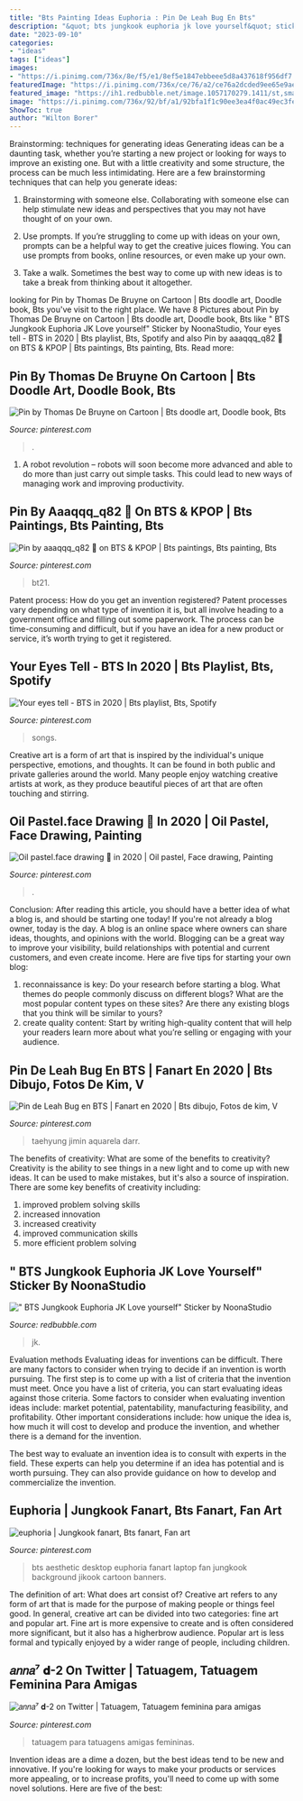 ```yaml
---
title: "Bts Painting Ideas Euphoria : Pin De Leah Bug En Bts"
description: "&quot; bts jungkook euphoria jk love yourself&quot; sticker by noonastudio"
date: "2023-09-10"
categories:
- "ideas"
tags: ["ideas"]
images:
- "https://i.pinimg.com/736x/8e/f5/e1/8ef5e1847ebbeee5d8a437618f956df7.jpg"
featuredImage: "https://i.pinimg.com/736x/ce/76/a2/ce76a2dcded9ee65e9aea8bcb2268d96.jpg"
featured_image: "https://ih1.redbubble.net/image.1057170279.1411/st,small,507x507-pad,600x600,f8f8f8.jpg"
image: "https://i.pinimg.com/736x/92/bf/a1/92bfa1f1c90ee3ea4f0ac49ec3febdd9.jpg"
ShowToc: true
author: "Wilton Borer"
---
```



Brainstorming: techniques for generating ideas
Generating ideas can be a daunting task, whether you’re starting a new project or looking for ways to improve an existing one. But with a little creativity and some structure, the process can be much less intimidating.
Here are a few brainstorming techniques that can help you generate ideas:

1. Brainstorming with someone else. Collaborating with someone else can help stimulate new ideas and perspectives that you may not have thought of on your own.

2. Use prompts. If you’re struggling to come up with ideas on your own, prompts can be a helpful way to get the creative juices flowing. You can use prompts from books, online resources, or even make up your own.

3. Take a walk. Sometimes the best way to come up with new ideas is to take a break from thinking about it altogether.

	

		
looking for Pin by Thomas De Bruyne on Cartoon | Bts doodle art, Doodle book, Bts you've visit to the right place. We have 8 Pictures about Pin by Thomas De Bruyne on Cartoon | Bts doodle art, Doodle book, Bts like &quot; BTS Jungkook Euphoria JK Love yourself&quot; Sticker by NoonaStudio, Your eyes tell - BTS in 2020 | Bts playlist, Bts, Spotify and also Pin by aaaqqq_q82 😬 on BTS &amp; KPOP | Bts paintings, Bts painting, Bts. Read more:
		
    
## Pin By Thomas De Bruyne On Cartoon | Bts Doodle Art, Doodle Book, Bts

<img loading=lazy src="https://i.pinimg.com/736x/c6/bc/fd/c6bcfd0927bc817387121b0aca8a8491.jpg" onerror="this.onerror=null;this.src='https://tse2.mm.bing.net/th?id=OIP.xI2EWwUwJnV9hZfuZDn_vwHaNK&amp;pid=15.1';" alt="Pin by Thomas De Bruyne on Cartoon | Bts doodle art, Doodle book, Bts">

_Source: pinterest.com_

>. 

	

1. A robot revolution – robots will soon become more advanced and able to do more than just carry out simple tasks. This could lead to new ways of managing work and improving productivity.

    
## Pin By Aaaqqq_q82 😬 On BTS &amp; KPOP | Bts Paintings, Bts Painting, Bts

<img loading=lazy src="https://i.pinimg.com/736x/f0/1b/65/f01b6540e6116701ba2a32a65efb0708.jpg" onerror="this.onerror=null;this.src='https://tse4.mm.bing.net/th?id=OIP.Xud2vllJV0XcARc5He2fVwHaJ3&amp;pid=15.1';" alt="Pin by aaaqqq_q82 😬 on BTS &amp; KPOP | Bts paintings, Bts painting, Bts">

_Source: pinterest.com_

>bt21. 

	

Patent process: How do you get an invention registered?
Patent processes vary depending on what type of invention it is, but all involve heading to a government office and filling out some paperwork. The process can be time-consuming and difficult, but if you have an idea for a new product or service, it’s worth trying to get it registered.

    
## Your Eyes Tell - BTS In 2020 | Bts Playlist, Bts, Spotify

<img loading=lazy src="https://i.pinimg.com/736x/92/bf/a1/92bfa1f1c90ee3ea4f0ac49ec3febdd9.jpg" onerror="this.onerror=null;this.src='https://tse3.mm.bing.net/th?id=OIP.Jki5_zIw_yZOGdAtBCOh-wHaJ3&amp;pid=15.1';" alt="Your eyes tell - BTS in 2020 | Bts playlist, Bts, Spotify">

_Source: pinterest.com_

>songs. 

	

Creative art is a form of art that is inspired by the individual's unique perspective, emotions, and thoughts. It can be found in both public and private galleries around the world. Many people enjoy watching creative artists at work, as they produce beautiful pieces of art that are often touching and stirring.

    
## Oil Pastel.face Drawing 💓 In 2020 | Oil Pastel, Face Drawing, Painting

<img loading=lazy src="https://i.pinimg.com/736x/ce/76/a2/ce76a2dcded9ee65e9aea8bcb2268d96.jpg" onerror="this.onerror=null;this.src='https://tse1.mm.bing.net/th?id=OIP.jjxFO9KtJJFlU_naJLWSTwHaJ3&amp;pid=15.1';" alt="Oil pastel.face drawing 💓 in 2020 | Oil pastel, Face drawing, Painting">

_Source: pinterest.com_

>. 

	

Conclusion: After reading this article, you should have a better idea of what a blog is, and should be starting one today!
If you're not already a blog owner, today is the day. A blog is an online space where owners can share ideas, thoughts, and opinions with the world. Blogging can be a great way to improve your visibility, build relationships with potential and current customers, and even create income. Here are five tips for starting your own blog: 
1. reconnaissance is key: Do your research before starting a blog. What themes do people commonly discuss on different blogs? What are the most popular content types on these sites? Are there any existing blogs that you think will be similar to yours? 
2. create quality content: Start by writing high-quality content that will help your readers learn more about what you’re selling or engaging with your audience.

    
## Pin De Leah Bug En BTS | Fanart En 2020 | Bts Dibujo, Fotos De Kim, V

<img loading=lazy src="https://i.pinimg.com/736x/e0/51/84/e05184aa010be79d9818b7aa9784674e.jpg" onerror="this.onerror=null;this.src='https://tse2.mm.bing.net/th?id=OIP.GrVn5HxHMJ45dfzS3DoxLAHaKf&amp;pid=15.1';" alt="Pin de Leah Bug en BTS | Fanart en 2020 | Bts dibujo, Fotos de kim, V">

_Source: pinterest.com_

>taehyung jimin aquarela darr. 

	

The benefits of creativity: What are some of the benefits to creativity?
Creativity is the ability to see things in a new light and to come up with new ideas. It can be used to make mistakes, but it's also a source of inspiration. There are some key benefits of creativity including: 
1. improved problem solving skills 
2. increased innovation 
3. increased creativity 
4. improved communication skills 
5. more efficient problem solving 

    
## &quot; BTS Jungkook Euphoria JK Love Yourself&quot; Sticker By NoonaStudio

<img loading=lazy src="https://ih1.redbubble.net/image.1057170279.1411/st,small,507x507-pad,600x600,f8f8f8.jpg" onerror="this.onerror=null;this.src='https://tse3.mm.bing.net/th?id=OIP.Ne-phiLH2ZDPeWkCI2W8DgHaHa&amp;pid=15.1';" alt="&quot; BTS Jungkook Euphoria JK Love yourself&quot; Sticker by NoonaStudio">

_Source: redbubble.com_

>jk. 

	

Evaluation methods
Evaluating ideas for inventions can be difficult. There are many factors to consider when trying to decide if an invention is worth pursuing. The first step is to come up with a list of criteria that the invention must meet. Once you have a list of criteria, you can start evaluating ideas against those criteria.
Some factors to consider when evaluating invention ideas include: market potential, patentability, manufacturing feasibility, and profitability. Other important considerations include: how unique the idea is, how much it will cost to develop and produce the invention, and whether there is a demand for the invention.

The best way to evaluate an invention idea is to consult with experts in the field. These experts can help you determine if an idea has potential and is worth pursuing. They can also provide guidance on how to develop and commercialize the invention.

    
## Euphoria | Jungkook Fanart, Bts Fanart, Fan Art

<img loading=lazy src="https://i.pinimg.com/736x/c8/2c/2c/c82c2c73445924f5eade576b070691a6.jpg" onerror="this.onerror=null;this.src='https://tse2.mm.bing.net/th?id=OIP.ppcf15j-diQxtWxFiMpovQHaDt&amp;pid=15.1';" alt="euphoria | Jungkook fanart, Bts fanart, Fan art">

_Source: pinterest.com_

>bts aesthetic desktop euphoria fanart laptop fan jungkook background jikook cartoon banners. 

	

The definition of art: What does art consist of?
Creative art refers to any form of art that is made for the purpose of making people or things feel good. In general, creative art can be divided into two categories: fine art and popular art. Fine art is more expensive to create and is often considered more significant, but it also has a higherbrow audience. Popular art is less formal and typically enjoyed by a wider range of people, including children.

    
## 𝑎𝑛𝑛𝑎⁷ 𝐝-2 On Twitter | Tatuagem, Tatuagem Feminina Para Amigas

<img loading=lazy src="https://i.pinimg.com/736x/8e/f5/e1/8ef5e1847ebbeee5d8a437618f956df7.jpg" onerror="this.onerror=null;this.src='https://tse1.mm.bing.net/th?id=OIP.G98vajalZ3WznTBzkG7_xQHaJP&amp;pid=15.1';" alt="𝑎𝑛𝑛𝑎⁷ 𝐝-2 on Twitter | Tatuagem, Tatuagem feminina para amigas">

_Source: pinterest.com_

>tatuagem para tatuagens amigas femininas. 

	

Invention ideas are a dime a dozen, but the best ideas tend to be new and innovative. If you're looking for ways to make your products or services more appealing, or to increase profits, you'll need to come up with some novel solutions. Here are five of the best: 

